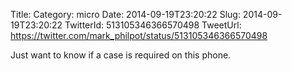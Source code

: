 Title: 
Category: micro
Date: 2014-09-19T23:20:22
Slug: 2014-09-19T23:20:22
TwitterId: 513105346366570498
TweetUrl: https://twitter.com/mark_philpot/status/513105346366570498

Just want to know if a case is required on this phone.